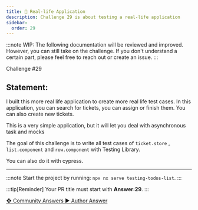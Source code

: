 ```yaml
---
title: 🔴 Real-life Application
description: Challenge 29 is about testing a real-life application
sidebar:
  order: 29
---
```


:::note
WIP: The following documentation will be reviewed and improved. However, you can still take on the challenge. If you don't understand a certain part, please feel free to reach out or create an issue.
:::

<div class="chip">Challenge #29</div>

## Statement:

I built this more real life application to create more real life test cases.
In this application, you can search for tickets, you can assign or finish them. You can also create new tickets.

This is a very simple application, but it will let you deal with asynchronous task and mocks

The goal of this challenge is to write all test cases of `ticket.store` , `list.component` and `row.component` with Testing Library.

You can also do it with cypress.

---

:::note
Start the project by running: `npx nx serve testing-todos-list`.
:::

:::tip[Reminder]
Your PR title must start with <b>Answer:29</b>.
:::

<div class="article-footer">
  <a
    href="https://github.com/tomalaforge/angular-challenges/pulls?q=label%3A29+label%3Aanswer"
    alt="Real-life Application community solutions">
    ❖ Community Answers
  </a>
  <a
    href='https://github.com/tomalaforge/angular-challenges/pulls?q=label%3A29+label%3A%22answer+author%22'
    alt="Real-life Application solution author">
    ▶︎ Author Answer
  </a>
  </div>
